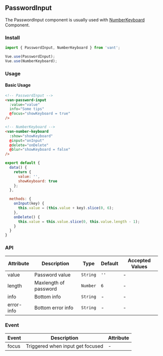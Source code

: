 ## PasswordInput
The PasswordInput component is usually used with [NumberKeyboard](#/en-US/component/number-keyboard) Component.

### Install
``` javascript
import { PasswordInput, NumberKeyboard } from 'vant';

Vue.use(PasswordInput);
Vue.use(NumberKeyboard);
```

### Usage

#### Basic Usage

```html
<!-- PasswordInput -->
<van-password-input
  :value="value"
  info="Some tips"
  @focus="showKeyboard = true"
/>

<!-- NumberKeyboard -->
<van-number-keyboard
  :show="showKeyboard"
  @input="onInput"
  @delete="onDelete"
  @blur="showKeyboard = false"
/>
```

```javascript
export default {
  data() {
    return {
      value: '',
      showKeyboard: true
    };
  },

  methods: {
    onInput(key) {
      this.value = (this.value + key).slice(0, 6);
    },
    onDelete() {
      this.value = this.value.slice(0, this.value.length - 1);
    }
  }
}
```

### API

| Attribute | Description | Type | Default | Accepted Values |
|-----------|-----------|-----------|-------------|-------------|
| value | Password value | `String` | `''` | - |
| length | Maxlength of password | `Number` | `6` | - |
| info | Bottom info | `String` | - | - |
| error-info | Bottom error info | `String` | - | - |

### Event

| Event | Description | Attribute |
|-----------|-----------|-----------|
| focus | Triggered when input get focused | - |
